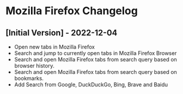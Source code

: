 # Mozilla Firefox Changelog

## [Initial Version] - 2022-12-04

- Open new tabs in Mozilla Firefox
- Search and jump to currently open tabs in Mozilla Firefox Browser
- Search and open Mozilla Firefox tabs from search query based on browser history.
- Search and open Mozilla Firefox tabs from search query based on bookmarks.
- Add Search from Google, DuckDuckGo, Bing, Brave and Baidu